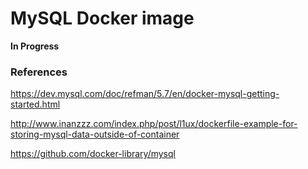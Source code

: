 # MySQL Docker image

__In Progress__

### References

https://dev.mysql.com/doc/refman/5.7/en/docker-mysql-getting-started.html

http://www.inanzzz.com/index.php/post/l1ux/dockerfile-example-for-storing-mysql-data-outside-of-container

https://github.com/docker-library/mysql
